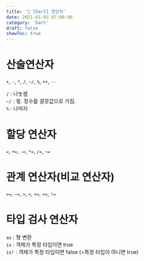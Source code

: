 ```yaml
---
title: '📖 [Dart] 연산자'
date: 2021-01-03 07:00:00
category: 'Dart'
draft: false
showToc: true
---
```


# 산술연산자
`+`, `-`, `*`, `/`, `~/`, `%`, `++`, `--`  

`/` : 나눗셈  
`~/` : 몫. 정수를 결괏값으로 가짐.  
`%` : 나머지  

# 할당 연산자
`=`, `+=`, `-=`, `*=`, `/=`, `~=`  

# 관계 연산자(비교 연산자)
`==`, `~=`, `>`, `<`, `>=`, `<=`, `!=`  



# 타입 검사 연산자
`as` : 형 변환  
`is` : 객체가 특정 타입이면 true  
`is!` : 객체가 특정 타입이면 false (=특정 타입이 아니면 true)  
